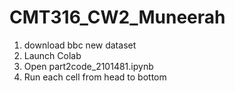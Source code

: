# CMT316_CW2_Muneerah
1. download bbc new dataset
2. Launch Colab
3. Open part2code_2101481.ipynb
4. Run each cell from head to bottom
